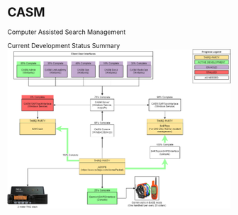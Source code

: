 # CASM
Computer Assisted Search Management


Current Development Status Summary
![alt text](CASMStatus.png?raw=true)